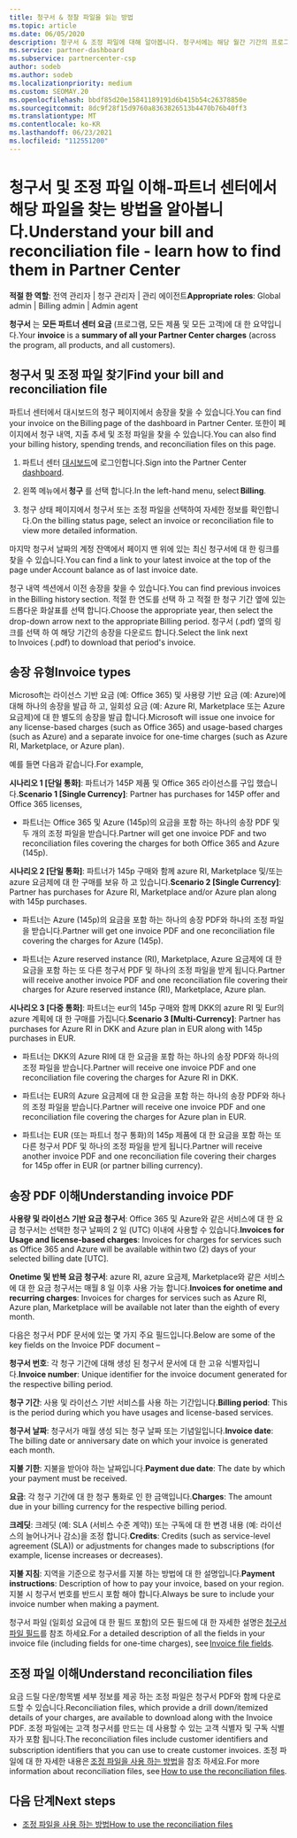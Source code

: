 ```yaml
---
title: 청구서 & 정찰 파일을 읽는 방법
ms.topic: article
ms.date: 06/05/2020
description: 청구서 & 조정 파일에 대해 알아봅니다. 청구서에는 해당 월간 기간의 프로그램, 제품 및 고객에 대 한 파트너 센터 요금이 표시 됩니다.
ms.service: partner-dashboard
ms.subservice: partnercenter-csp
author: sodeb
ms.author: sodeb
ms.localizationpriority: medium
ms.custom: SEOMAY.20
ms.openlocfilehash: bbdf85d20e15841189191d6b415b54c26378850e
ms.sourcegitcommit: 8dc9f28f15d9760a8363826513b4470b76b40ff3
ms.translationtype: MT
ms.contentlocale: ko-KR
ms.lasthandoff: 06/23/2021
ms.locfileid: "112551200"
---
```

# <a name="understand-your-bill-and-reconciliation-file---learn-how-to-find-them-in-partner-center"></a><span data-ttu-id="a7d20-104">청구서 및 조정 파일 이해-파트너 센터에서 해당 파일을 찾는 방법을 알아봅니다.</span><span class="sxs-lookup"><span data-stu-id="a7d20-104">Understand your bill and reconciliation file - learn how to find them in Partner Center</span></span>


<span data-ttu-id="a7d20-105">**적절 한 역할**: 전역 관리자 | 청구 관리자 | 관리 에이전트</span><span class="sxs-lookup"><span data-stu-id="a7d20-105">**Appropriate roles**: Global admin | Billing admin | Admin agent</span></span>


<span data-ttu-id="a7d20-106">**청구서** 는 **모든 파트너 센터 요금** (프로그램, 모든 제품 및 모든 고객)에 대 한 요약입니다.</span><span class="sxs-lookup"><span data-stu-id="a7d20-106">Your **invoice** is a **summary of all your Partner Center charges** (across the program, all products, and all customers).</span></span> 

## <a name="find-your-bill-and-reconciliation-file"></a><span data-ttu-id="a7d20-107">청구서 및 조정 파일 찾기</span><span class="sxs-lookup"><span data-stu-id="a7d20-107">Find your bill and reconciliation file</span></span> 

<span data-ttu-id="a7d20-108">파트너 센터에서 대시보드의 청구 페이지에서 송장을 찾을 수 있습니다.</span><span class="sxs-lookup"><span data-stu-id="a7d20-108">You can find your invoice on the Billing page of the dashboard in Partner Center.</span></span> <span data-ttu-id="a7d20-109">또한이 페이지에서 청구 내역, 지출 추세 및 조정 파일을 찾을 수 있습니다.</span><span class="sxs-lookup"><span data-stu-id="a7d20-109">You can also find your billing history, spending trends, and reconciliation files on this page.</span></span> 

1. <span data-ttu-id="a7d20-110">파트너 센터 [대시보드](https://partner.microsoft.com/dashboard/home)에 로그인합니다.</span><span class="sxs-lookup"><span data-stu-id="a7d20-110">Sign into the Partner Center [dashboard](https://partner.microsoft.com/dashboard/home).</span></span> 

2. <span data-ttu-id="a7d20-111">왼쪽 메뉴에서 **청구** 를 선택 합니다.</span><span class="sxs-lookup"><span data-stu-id="a7d20-111">In the left-hand menu, select **Billing**.</span></span> 

3. <span data-ttu-id="a7d20-112">청구 상태 페이지에서 청구서 또는 조정 파일을 선택하여 자세한 정보를 확인합니다.</span><span class="sxs-lookup"><span data-stu-id="a7d20-112">On the billing status page, select an invoice or reconciliation file to view more detailed information.</span></span> 

<span data-ttu-id="a7d20-113">마지막 청구서 날짜의 계정 잔액에서 페이지 맨 위에 있는 최신 청구서에 대 한 링크를 찾을 수 있습니다.</span><span class="sxs-lookup"><span data-stu-id="a7d20-113">You can find a link to your latest invoice at the top of the page under Account balance as of last invoice date.</span></span> 

<span data-ttu-id="a7d20-114">청구 내역 섹션에서 이전 송장을 찾을 수 있습니다.</span><span class="sxs-lookup"><span data-stu-id="a7d20-114">You can find previous invoices in the Billing history section.</span></span> <span data-ttu-id="a7d20-115">적절 한 연도를 선택 하 고 적절 한 청구 기간 옆에 있는 드롭다운 화살표를 선택 합니다.</span><span class="sxs-lookup"><span data-stu-id="a7d20-115">Choose the appropriate year, then select the drop-down arrow next to the appropriate Billing period.</span></span> <span data-ttu-id="a7d20-116">청구서 (.pdf) 옆의 링크를 선택 하 여 해당 기간의 송장을 다운로드 합니다.</span><span class="sxs-lookup"><span data-stu-id="a7d20-116">Select the link next to Invoices (.pdf) to download that period's invoice.</span></span> 

## <a name="invoice-types"></a><span data-ttu-id="a7d20-117">송장 유형</span><span class="sxs-lookup"><span data-stu-id="a7d20-117">Invoice types</span></span>

<span data-ttu-id="a7d20-118">Microsoft는 라이선스 기반 요금 (예: Office 365) 및 사용량 기반 요금 (예: Azure)에 대해 하나의 송장을 발급 하 고, 일회성 요금 (예: Azure RI, Marketplace 또는 Azure 요금제)에 대 한 별도의 송장을 발급 합니다.</span><span class="sxs-lookup"><span data-stu-id="a7d20-118">Microsoft will issue one invoice for any license-based charges (such as Office 365) and usage-based charges (such as Azure) and a separate invoice for one-time charges (such as Azure RI, Marketplace, or Azure plan).</span></span>

<span data-ttu-id="a7d20-119">예를 들면 다음과 같습니다.</span><span class="sxs-lookup"><span data-stu-id="a7d20-119">For example,</span></span>  

<span data-ttu-id="a7d20-120">**시나리오 1 [단일 통화]**: 파트너가 145P 제품 및 Office 365 라이선스를 구입 했습니다.</span><span class="sxs-lookup"><span data-stu-id="a7d20-120">**Scenario 1 [Single Currency]**: Partner has purchases for 145P offer and Office 365 licenses,</span></span>  

- <span data-ttu-id="a7d20-121">파트너는 Office 365 및 Azure (145p)의 요금을 포함 하는 하나의 송장 PDF 및 두 개의 조정 파일을 받습니다.</span><span class="sxs-lookup"><span data-stu-id="a7d20-121">Partner will get one invoice PDF and two reconciliation files covering the charges for both Office 365 and Azure (145p).</span></span>  

<span data-ttu-id="a7d20-122">**시나리오 2 [단일 통화]**: 파트너가 145p 구매와 함께 azure RI, Marketplace 및/또는 azure 요금제에 대 한 구매를 보유 하 고 있습니다.</span><span class="sxs-lookup"><span data-stu-id="a7d20-122">**Scenario 2 [Single Currency]**: Partner has purchases for Azure RI, Marketplace and/or Azure plan along with 145p purchases.</span></span>

- <span data-ttu-id="a7d20-123">파트너는 Azure (145p)의 요금을 포함 하는 하나의 송장 PDF와 하나의 조정 파일을 받습니다.</span><span class="sxs-lookup"><span data-stu-id="a7d20-123">Partner will get one invoice PDF and one reconciliation file covering the charges for Azure (145p).</span></span> 

- <span data-ttu-id="a7d20-124">파트너는 Azure reserved instance (RI), Marketplace, Azure 요금제에 대 한 요금을 포함 하는 또 다른 청구서 PDF 및 하나의 조정 파일을 받게 됩니다.</span><span class="sxs-lookup"><span data-stu-id="a7d20-124">Partner will receive another invoice PDF and one reconciliation file covering their charges for Azure reserved instance (RI), Marketplace, Azure plan.</span></span> 

<span data-ttu-id="a7d20-125">**시나리오 3 [다중 통화]**: 파트너는 eur의 145p 구매와 함께 DKK의 azure RI 및 Eur의 azure 계획에 대 한 구매를 가집니다.</span><span class="sxs-lookup"><span data-stu-id="a7d20-125">**Scenario 3 [Multi-Currency]**: Partner has purchases for Azure RI in DKK and Azure plan in EUR along with 145p purchases in EUR.</span></span>

- <span data-ttu-id="a7d20-126">파트너는 DKK의 Azure RI에 대 한 요금을 포함 하는 하나의 송장 PDF와 하나의 조정 파일을 받습니다.</span><span class="sxs-lookup"><span data-stu-id="a7d20-126">Partner will receive one invoice PDF and one reconciliation file covering the charges for Azure RI in DKK.</span></span> 

- <span data-ttu-id="a7d20-127">파트너는 EUR의 Azure 요금제에 대 한 요금을 포함 하는 하나의 송장 PDF와 하나의 조정 파일을 받습니다.</span><span class="sxs-lookup"><span data-stu-id="a7d20-127">Partner will receive one invoice PDF and one reconciliation file covering the charges for Azure plan in EUR.</span></span> 

- <span data-ttu-id="a7d20-128">파트너는 EUR (또는 파트너 청구 통화)의 145p 제품에 대 한 요금을 포함 하는 또 다른 청구서 PDF 및 하나의 조정 파일을 받게 됩니다.</span><span class="sxs-lookup"><span data-stu-id="a7d20-128">Partner will receive another invoice PDF and one reconciliation file covering their charges for 145p offer in EUR (or partner billing currency).</span></span> 


## <a name="understanding-invoice-pdf"></a><span data-ttu-id="a7d20-129">송장 PDF 이해</span><span class="sxs-lookup"><span data-stu-id="a7d20-129">Understanding invoice PDF</span></span> 

<span data-ttu-id="a7d20-130">**사용량 및 라이선스 기반 요금 청구서**: Office 365 및 Azure와 같은 서비스에 대 한 요금 청구서는 선택한 청구 날짜의 2 일 (UTC) 이내에 사용할 수 있습니다.</span><span class="sxs-lookup"><span data-stu-id="a7d20-130">**Invoices for Usage and license-based charges**: Invoices for charges for services such as Office 365 and Azure will be available within two (2) days of your selected billing date [UTC].</span></span>  

<span data-ttu-id="a7d20-131">**Onetime 및 반복 요금 청구서**: azure RI, azure 요금제, Marketplace와 같은 서비스에 대 한 요금 청구서는 매월 8 일 이후 사용 가능 합니다.</span><span class="sxs-lookup"><span data-stu-id="a7d20-131">**Invoices for onetime and recurring charges**: Invoices for charges for services such as Azure RI, Azure plan, Marketplace will be available not later than the eighth of every month.</span></span>  

<span data-ttu-id="a7d20-132">다음은 청구서 PDF 문서에 있는 몇 가지 주요 필드입니다.</span><span class="sxs-lookup"><span data-stu-id="a7d20-132">Below are some of the key fields on the Invoice PDF document –</span></span>

<span data-ttu-id="a7d20-133">**청구서 번호**: 각 청구 기간에 대해 생성 된 청구서 문서에 대 한 고유 식별자입니다.</span><span class="sxs-lookup"><span data-stu-id="a7d20-133">**Invoice number**: Unique identifier for the invoice document generated for the respective billing period.</span></span> 

<span data-ttu-id="a7d20-134">**청구 기간**: 사용 및 라이선스 기반 서비스를 사용 하는 기간입니다.</span><span class="sxs-lookup"><span data-stu-id="a7d20-134">**Billing period**: This is the period during which you have usages and license-based services.</span></span> 

<span data-ttu-id="a7d20-135">**청구서 날짜**: 청구서가 매월 생성 되는 청구 날짜 또는 기념일입니다.</span><span class="sxs-lookup"><span data-stu-id="a7d20-135">**Invoice date**: The billing date or anniversary date on which your invoice is generated each month.</span></span> 

<span data-ttu-id="a7d20-136">**지불 기한**: 지불을 받아야 하는 날짜입니다.</span><span class="sxs-lookup"><span data-stu-id="a7d20-136">**Payment due date**: The date by which your payment must be received.</span></span> 

<span data-ttu-id="a7d20-137">**요금**: 각 청구 기간에 대 한 청구 통화로 인 한 금액입니다.</span><span class="sxs-lookup"><span data-stu-id="a7d20-137">**Charges**: The amount due in your billing currency for the respective billing period.</span></span> 

<span data-ttu-id="a7d20-138">**크레딧**: 크레딧 (예: SLA (서비스 수준 계약)) 또는 구독에 대 한 변경 내용 (예: 라이선스의 늘어나거나 감소)을 조정 합니다.</span><span class="sxs-lookup"><span data-stu-id="a7d20-138">**Credits**: Credits (such as service-level agreement (SLA)) or adjustments for changes made to subscriptions (for example, license increases or decreases).</span></span> 

<span data-ttu-id="a7d20-139">**지불 지침**: 지역을 기준으로 청구서를 지불 하는 방법에 대 한 설명입니다.</span><span class="sxs-lookup"><span data-stu-id="a7d20-139">**Payment instructions**: Description of how to pay your invoice, based on your region.</span></span> <span data-ttu-id="a7d20-140">지불 시 청구서 번호를 반드시 포함 해야 합니다.</span><span class="sxs-lookup"><span data-stu-id="a7d20-140">Always be sure to include your invoice number when making a payment.</span></span> 

<span data-ttu-id="a7d20-141">청구서 파일 (일회성 요금에 대 한 필드 포함)의 모든 필드에 대 한 자세한 설명은 [청구서 파일 필드](invoice-file.md)를 참조 하세요.</span><span class="sxs-lookup"><span data-stu-id="a7d20-141">For a detailed description of all the fields in your invoice file (including fields for one-time charges), see [Invoice file fields](invoice-file.md).</span></span> 

## <a name="understand-reconciliation-files"></a><span data-ttu-id="a7d20-142">조정 파일 이해</span><span class="sxs-lookup"><span data-stu-id="a7d20-142">Understand reconciliation files</span></span>

 <span data-ttu-id="a7d20-143">요금 드릴 다운/항목별 세부 정보를 제공 하는 조정 파일은 청구서 PDF와 함께 다운로드할 수 있습니다.</span><span class="sxs-lookup"><span data-stu-id="a7d20-143">Reconciliation files, which provide a drill down/itemized details of your charges, are available to download along with the Invoice PDF.</span></span> <span data-ttu-id="a7d20-144">조정 파일에는 고객 청구서를 만드는 데 사용할 수 있는 고객 식별자 및 구독 식별자가 포함 됩니다.</span><span class="sxs-lookup"><span data-stu-id="a7d20-144">The reconciliation files include customer identifiers and subscription identifiers that you can use to create customer invoices.</span></span> <span data-ttu-id="a7d20-145">조정 파일에 대 한 자세한 내용은 [조정 파일을 사용 하는 방법](use-the-reconciliation-files.md)을 참조 하세요.</span><span class="sxs-lookup"><span data-stu-id="a7d20-145">For more information about reconciliation files, see [How to use the reconciliation files](use-the-reconciliation-files.md).</span></span> 

## <a name="next-steps"></a><span data-ttu-id="a7d20-146">다음 단계</span><span class="sxs-lookup"><span data-stu-id="a7d20-146">Next steps</span></span>

- [<span data-ttu-id="a7d20-147">조정 파일을 사용 하는 방법</span><span class="sxs-lookup"><span data-stu-id="a7d20-147">How to use the reconciliation files</span></span>](use-the-reconciliation-files.md)